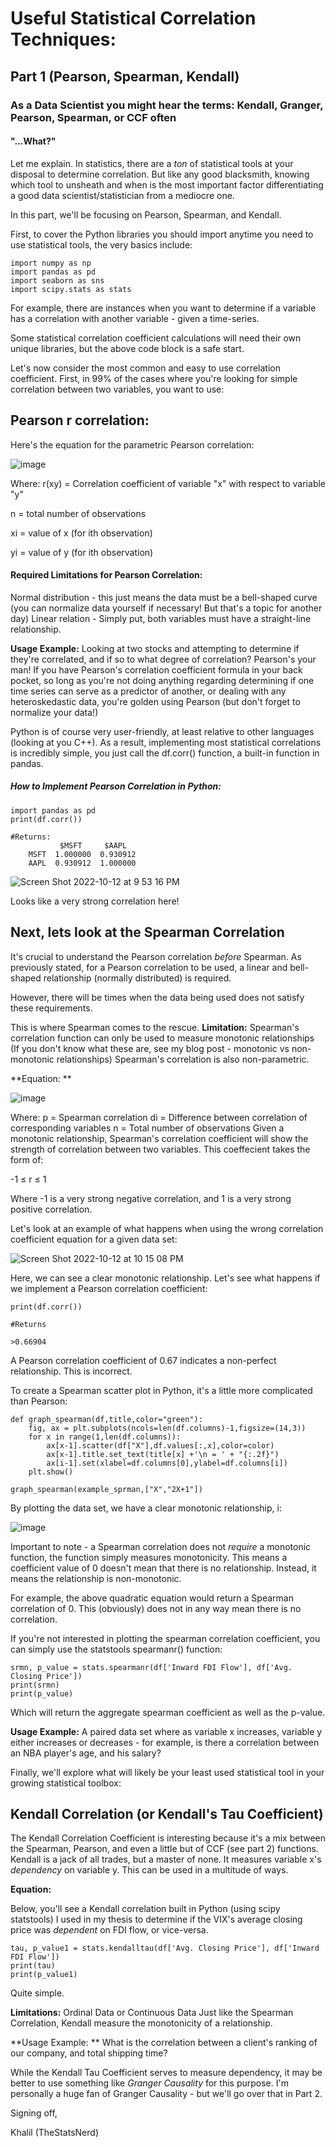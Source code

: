 # Useful Statistical Correlation Techniques: 
## Part 1 (Pearson, Spearman, Kendall)

### As a Data Scientist you might hear the terms: Kendall, Granger, Pearson, Spearman, or CCF often
#### "...What?"

Let me explain. In statistics, there are a _ton_ of statistical tools at your disposal to determine correlation. But like any good blacksmith, knowing which tool to unsheath and when is the most important factor differentiating a good data scientist/statistician from a mediocre one.

In this part, we'll be focusing on Pearson, Spearman, and Kendall.

First, to cover the Python libraries you should import anytime you need to use statistical tools, the very basics include:

```
import numpy as np
import pandas as pd
import seaborn as sns
import scipy.stats as stats
```

For example, there are instances when you want to determine if a variable has a correlation with another variable - given a time-series.


Some statistical correlation coefficient calculations will need their own unique libraries, but the above code block is a safe start.

Let's now consider the most common and easy to use correlation coefficient. First, in 99% of the cases where you're looking for simple correlation between two variables, you want to use:

## Pearson r correlation:

Here's the equation for the parametric Pearson correlation:

![image](https://user-images.githubusercontent.com/44441178/195477911-6228d60b-fcc8-4f6f-bec4-b68ce0bd8da4.png)


Where:
r(xy) = Correlation coefficient of variable "x" with respect to variable "y"

n = total number of observations

xi = value of x (for ith observation)

yi = value of y (for ith observation)

#### Required Limitations for Pearson Correlation: 
Normal distribution - this just means the data must be a bell-shaped curve (you can normalize data yourself if necessary! But that's a topic for another day)
Linear relation - Simply put, both variables must have a straight-line relationship.

**Usage Example:** Looking at two stocks and attempting to determine if they're correlated, and if so to what degree of correlation? Pearson's your man!
If you have Pearson's correlation coefficient formula in your back pocket, so long as you're not doing anything regarding determining if one time series can serve as a predictor of another, or dealing with any heteroskedastic data, you're golden using Pearson (but don't forget to normalize your data!)


Python is of course very user-friendly, at least relative to other languages (looking at you C++).
As a result, implementing most statistical correlations is incredibly simple, you just call the df.corr() function, a built-in function in pandas.

##### How to Implement Pearson Correlation in Python:

```
import pandas as pd
print(df.corr())

#Returns:
           $MSFT     $AAPL
    MSFT  1.000000  0.930912
    AAPL  0.930912  1.000000
```

![Screen Shot 2022-10-12 at 9 53 16 PM](https://user-images.githubusercontent.com/44441178/195480491-6a3ad1cd-c7a3-4b99-96c6-3ded458fb207.png)

Looks like a very strong correlation here!



## Next, lets look at the Spearman Correlation

It's crucial to understand the Pearson correlation _before_ Spearman.
As previously stated, for a Pearson correlation to be used, a linear and bell-shaped relationship (normally distributed) is required.

However, there will be times when the data being used does not satisfy these requirements.

This is where Spearman comes to the rescue. 
**Limitation:**
Spearman's correlation function can only be used to measure monotonic relationships (If you don't know what these are, see my blog post - monotonic vs non-monotonic relationships)
Spearman's correlation is also non-parametric.

**Equation: **

![image](https://user-images.githubusercontent.com/44441178/195489432-c7c2c7c5-6326-46d2-ab51-ffda69c020bb.png)

Where:
p = Spearman correlation
di = Difference between correlation of corresponding variables
n = Total number of observations
Given a monotonic relationship, Spearman's correlation coefficient will show the strength of correlation between two variables. This coeffecient takes the form of:

-1 ≤ r ≤ 1

Where -1 is a very strong negative correlation, and 1 is a very strong positive correlation. 

Let's look at an example of what happens when using the wrong correlation coefficient equation for a given data set:

![Screen Shot 2022-10-12 at 10 15 08 PM](https://user-images.githubusercontent.com/44441178/195483279-6f86b223-387f-4fa4-93b5-b698a871e572.png)

Here, we can see a clear monotonic relationship. Let's see what happens if we implement a Pearson correlation coefficient:

```
print(df.corr())

#Returns

>0.66904
```
A Pearson correlation coefficient of 0.67 indicates a non-perfect relationship. This is incorrect.

To create a Spearman scatter plot in Python, it's a little more complicated than Pearson:

```
def graph_spearman(df,title,color="green"):    
    fig, ax = plt.subplots(ncols=len(df.columns)-1,figsize=(14,3))
    for x in range(1,len(df.columns)):
        ax[x-1].scatter(df["X"],df.values[:,x],color=color)
        ax[x-1].title.set_text(title[x] +'\n = ' + "{:.2f}")
        ax[i-1].set(xlabel=df.columns[0],ylabel=df.columns[i])  
    plt.show()
    
graph_spearman(example_sprman,["X","2X+1"])
```

By plotting the data set, we have a clear monotonic relationship, i:

![image](https://user-images.githubusercontent.com/44441178/195486030-62c39acf-2b71-4656-b5dc-7efcc4e03a0e.png)

Important to note - a Spearman correlation does not _require_ a monotonic function, the function simply measures monotonicity. This means a coefficient value of 0 doesn't mean that there is no relationship. Instead, it means the relationship is non-monotonic.

For example, the above quadratic equation would return a Spearman correlation of 0. This (obviously) does not in any way mean there is no correlation.

If you're not interested in plotting the spearman correlation coefficient, you can simply use the statstools spearmanr() function:

```
srmn, p_value = stats.spearmanr(df['Inward FDI Flow'], df['Avg. Closing Price'])
print(srmn)
print(p_value)
```

Which will return the aggregate spearman coefficient as well as the p-value.


**Usage Example:** A paired data set where as variable x increases, variable y either increases or decreases - for example, is there a correlation between an NBA player's age, and his salary? 



Finally, we'll explore what will likely be your least used statistical tool in your growing statistical toolbox:


## Kendall Correlation (or Kendall's Tau Coefficient)

The Kendall Correlation Coefficient is interesting because it's a mix between the Spearman, Pearson, and even a little but of CCF (see part 2) functions.
Kendall is a jack of all trades, but a master of none. It measures variable x's _dependency_ on variable y. This can be used in a multitude of ways.

**Equation:**



Below, you'll see a Kendall correlation built in Python (using scipy statstools) I used in my thesis to determine if the VIX's average closing price was _dependent_ on FDI flow, or vice-versa.

```
tau, p_value1 = stats.kendalltau(df['Avg. Closing Price'], df['Inward FDI Flow'])
print(tau)
print(p_value1)
```

Quite simple. 

**Limitations:**
Ordinal Data or Continuous Data
Just like the Spearman Correlation, Kendall measure the monotonicity of a relationship. 

**Usage Example: ** What is the correlation between a client's ranking of our company, and total shipping time?


While the Kendall Tau Coefficient serves to measure dependency, it may be better to use something like _Granger Causality_ for this purpose. I'm personally a huge fan of Granger Causality - but we'll go over that in Part 2.




Signing off,

Khalil (TheStatsNerd)
